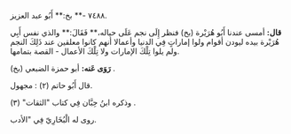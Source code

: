 ٧٤٨٨ -** بخ:** أَبُو عبد العزيز.

**قال:** أمسى عندنا أَبُو هُرَيْرة (بخ) فنظر إِلَى نجم عَلَى حياله،** فَقَالَ:** والذي نفس أَبِي هُرَيْرة بيده ليودن أقوام ولوا إماراتٍ فِي الدنيا وأعمالا أنهم كانوا معلقين عند ذَلِكَ النجم ولم يلوا تِلْكَ الإمارات ولا تِلْكَ الأعمال - القصة بتمامها.

**رَوَى عَنه:** أبو حمزة الضبعي (بخ) .

قال أَبُو حاتم (٢) : مجهول.

وذكره ابنُ حِبَّان فِي كتاب "الثقات" (٣) .

روى له الْبُخَارِيّ فِي "الأدب.